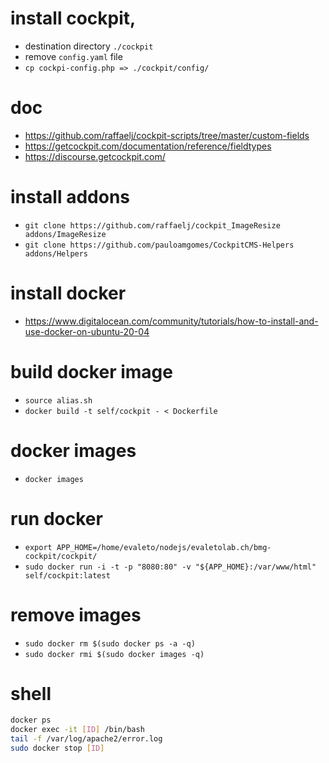 # install cockpit,

* destination directory `./cockpit`
* remove `config.yaml` file
* `cp cockpi-config.php => ./cockpit/config/`

# doc
* https://github.com/raffaelj/cockpit-scripts/tree/master/custom-fields
* https://getcockpit.com/documentation/reference/fieldtypes
* https://discourse.getcockpit.com/

# install addons

* `git clone https://github.com/raffaelj/cockpit_ImageResize addons/ImageResize`
* `git clone https://github.com/pauloamgomes/CockpitCMS-Helpers addons/Helpers`

# install docker
* https://www.digitalocean.com/community/tutorials/how-to-install-and-use-docker-on-ubuntu-20-04

# build docker image
* `source alias.sh`
* `docker build -t self/cockpit - < Dockerfile`

# docker images

* `docker images`

# run docker

* `export APP_HOME=/home/evaleto/nodejs/evaletolab.ch/bmg-cockpit/cockpit/`
* `sudo docker run -i -t -p "8080:80" -v "${APP_HOME}:/var/www/html"  self/cockpit:latest`

# remove images

* `sudo docker rm $(sudo docker ps -a -q)`
* `sudo docker rmi $(sudo docker images -q)`

# shell 

``` bash
docker ps
docker exec -it [ID] /bin/bash
tail -f /var/log/apache2/error.log
sudo docker stop [ID]
```
